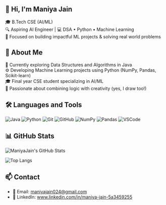 ## 👋 Hi, I'm Maniya Jain

🎓 B.Tech CSE (AI/ML)  
🔍 Aspiring AI Engineer | 💻 DSA • Python • Machine Learning  
🎯 Focused on building impactful ML projects & solving real world problems

## 🧠 About Me
🔭 Currently exploring Data Structures and Algorithms in Java  
⚙️ Developing Machine Learning projects using Python (NumPy, Pandas, Scikit-learn)  
🎓 Final year CSE student specializing in AI/ML  
🎨 Passionate about combining logic with creativity (yes, I draw too!)  

## 🛠️ Languages and Tools

![Java](https://img.shields.io/badge/Java-ED8B00?style=for-the-badge&logo=java&logoColor=white)
![Python](https://img.shields.io/badge/Python-3776AB?style=for-the-badge&logo=python&logoColor=white)
![Git](https://img.shields.io/badge/Git-F05032?style=for-the-badge&logo=git&logoColor=white)
![GitHub](https://img.shields.io/badge/GitHub-181717?style=for-the-badge&logo=github&logoColor=white)
![NumPy](https://img.shields.io/badge/NumPy-013243?style=for-the-badge&logo=numpy&logoColor=white)
![Pandas](https://img.shields.io/badge/Pandas-150458?style=for-the-badge&logo=pandas&logoColor=white)
![VSCode](https://img.shields.io/badge/VSCode-007ACC?style=for-the-badge&logo=visual-studio-code&logoColor=white)

## 📊 GitHub Stats

![ManiyaJain's GitHub Stats](https://github-readme-stats.vercel.app/api?username=ManiyaJain&show_icons=true&theme=dracula)

![Top Langs](https://github-readme-stats.vercel.app/api/top-langs/?username=ManiyaJain&layout=compact&theme=dracula)

## 📫 Contact

- 📧 Email: maniyajain024@gmail.com 
- 🔗 LinkedIn: www.linkedin.com/in/maniya-jain-5a3459255






